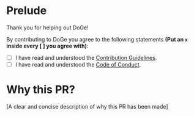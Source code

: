 # Prelude

Thank you for helping out DoGe!

By contributing to DoGe you agree to the following statements **(Put an `x` inside every [ ] you agree with)**:
- [ ] I have read and understood the [Contribution Guidelines](https://github.com/kkoomen/doge/blob/master/CONTRIBUTING.md).
- [ ] I have read and understood the [Code of Conduct](https://github.com/kkoomen/doge/blob/master/CODE_OF_CONDUCT.md).

# Why this PR?

[A clear and concise description of why this PR has been made]
